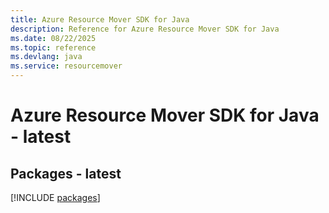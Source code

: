 ```yaml
---
title: Azure Resource Mover SDK for Java
description: Reference for Azure Resource Mover SDK for Java
ms.date: 08/22/2025
ms.topic: reference
ms.devlang: java
ms.service: resourcemover
---
```

# Azure Resource Mover SDK for Java - latest
## Packages - latest
[!INCLUDE [packages](resource-mover-index.md)]